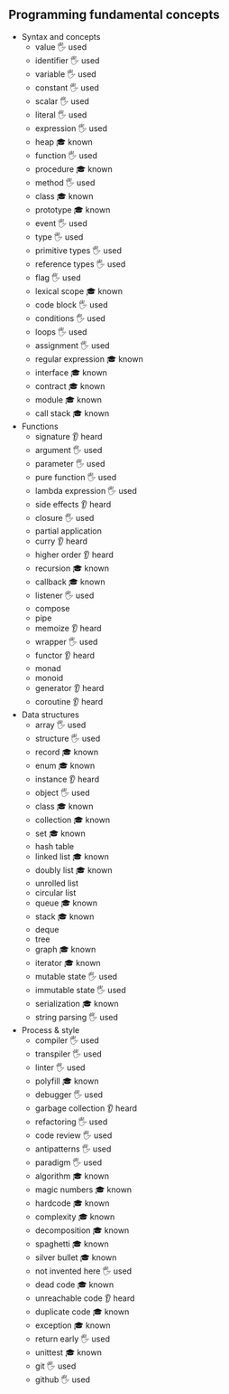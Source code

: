 ## Programming fundamental concepts

- Syntax and concepts
  - value 🖐️ used 
  - identifier 🖐️ used 
  - variable 🖐️ used
  - constant 🖐️ used
  - scalar 🖐️ used
  - literal 🖐️ used 
  - expression 🖐️ used 
  - heap  🎓 known
  - function 🖐️ used
  - procedure 🎓 known
  - method 🖐️ used
  - class 🎓 known
  - prototype 🎓 known
  - event 🖐️ used
  - type 🖐️ used
  - primitive types 🖐️ used
  - reference types 🖐️ used
  - flag 🖐️ used
  - lexical scope 🎓 known
  - code block 🖐️ used 
  - conditions 🖐️ used
  - loops 🖐️ used
  - assignment 🖐️ used
  - regular expression 🎓 known
  - interface 🎓 known
  - contract 🎓 known
  - module 🎓 known
  - call stack  🎓 known
- Functions
  - signature 👂 heard
  - argument 🖐️ used
  - parameter 🖐️ used
  - pure function 🖐️ used
  - lambda expression  🖐️ used
  - side effects 👂 heard
  - closure 🖐️ used
  - partial application
  - curry 👂 heard
  - higher order 👂 heard 
  - recursion  🎓 known
  - callback 🎓 known
  - listener 🖐️ used
  - compose
  - pipe
  - memoize 👂 heard
  - wrapper 🖐️ used
  - functor 👂 heard 
  - monad
  - monoid
  - generator 👂 heard
  - coroutine 👂 heard
- Data structures
  - array 🖐️ used
  - structure 🖐️ used
  - record 🎓 known
  - enum 🎓 known
  - instance 👂 heard
  - object 🖐️ used
  - class 🎓 known 
  - collection 🎓 known
  - set 🎓 known
  - hash table
  - linked list 🎓 known
  - doubly list 🎓 known 
  - unrolled list 
  - circular list
  - queue 🎓 known
  - stack 🎓 known
  - deque
  - tree
  - graph 🎓 known
  - iterator 🎓 known
  - mutable state 🖐️ used
  - immutable state 🖐️ used
  - serialization 🎓 known
  - string parsing 🖐️ used
- Process & style
  - compiler 🖐️ used
  - transpiler 🖐️ used
  - linter 🖐️ used
  - polyfill 🎓 known
  - debugger 🖐️ used
  - garbage collection 👂 heard
  - refactoring 🖐️ used
  - code review 🖐️ used
  - antipatterns 🖐️ used
  - paradigm 🖐️ used
  - algorithm  🎓 known
  - magic numbers 🎓 known
  - hardcode 🎓 known
  - complexity 🎓 known
  - decomposition 🎓 known
  - spaghetti  🎓 known
  - silver bullet 🎓 known
  - not invented here 🖐️ used
  - dead code 🎓 known
  - unreachable code 👂 heard
  - duplicate code  🎓 known
  - exception 🎓 known
  - return early 🖐️ used
  - unittest 🎓 known
  - git 🖐️ used
  - github 🖐️ used
